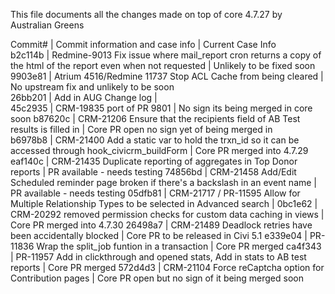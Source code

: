 This file documents all the changes made on top of core 4.7.27 by Australian Greens  
  
Commit# | Commit information and case info | Current Case Info  
b2c114b | Redmine-9013 Fix issue where mail_report cron returns a copy of the html of the report even when not requested | Unlikely to be fixed soon  
9903e81 | Atrium 4516/Redmine 11737 Stop ACL Cache from being cleared | No upstream fix and unlikely to be soon  
26bb201 | Add in AUG Change log |  
45c2935 | CRM-19835 port of PR 9801 | No sign its being merged in core soon 
b87620c | CRM-21206 Ensure that the recipients field of AB Test results is filled in | Core PR open no sign yet of being merged in   
b6978b8 | CRM-21400 Add a static var to hold the trxn_id so it can be accessed through hook_civicrm_buildForm | Core PR merged into 4.7.29
eaf140c | CRM-21435 Duplicate reporting of aggregates in Top Donor reports | PR available - needs testing
74856bd | CRM-21458 Add/Edit Scheduled reminder page broken if there's a backslash in an event name | PR available - needs testing
05dfb81 | CRM-21717 / PR-11595 Allow for Multiple Relationship Types to be selected in Advanced search |
0bc1e62 | CRM-20292 removed permission checks for custom data caching in views | Core PR merged into 4.7.30
26498a7 | CRM-21489 Deadlock retries have been accidentally blocked | Core PR to be released in Civi 5.1
e339e04 | PR-11836 Wrap the split_job funtion in a transaction | Core PR merged
ca4f343 | PR-11957 Add in clickthrough and opened stats, Add in stats to AB test reports | Core PR merged
572d4d3 | CRM-21104 Force reCaptcha option for Contribution pages | Core PR open but no sign of it being merged soon
